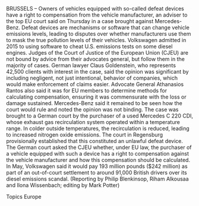BRUSSELS – Owners of vehicles equipped with so-called defeat devices have a right to compensation from the vehicle manufacturer, an adviser to the top EU court said on Thursday in a case brought against Mercedes-Benz.
Defeat devices are mechanisms or software that can change vehicle emissions levels, leading to disputes over whether manufacturers use them to mask the true pollution levels of their vehicles. Volkswagen admitted in 2015 to using software to cheat U.S. emissions tests on some diesel engines.
Judges of the Court of Justice of the European Union (CJEU) are not bound by advice from their advocates general, but follow them in the majority of cases.
German lawyer Claus Goldenstein, who represents 42,500 clients with interest in the case, said the opinion was significant by including negligent, not just intentional, behavior of companies, which would make enforcement of claims easier.
Advocate General Athanasios Rantos also said it was for EU members to determine methods for calculating compensation, ensuring it was commensurate with the loss or damage sustained.
Mercedes-Benz said it remained to be seen how the court would rule and noted the opinion was not binding.
The case was brought to a German court by the purchaser of a used Mercedes C 220 CDI, whose exhaust gas recirculation system operated within a temperature range. In colder outside temperatures, the recirculation is reduced, leading to increased nitrogen oxide emissions.
The court in Regensburg provisionally established that this constituted an unlawful defeat device.
The German court asked the CJEU whether, under EU law, the purchaser of a vehicle equipped with such a device has a right to compensation against the vehicle manufacturer and how this compensation should be calculated.
In May, Volkswagen said it would pay 193 million pounds ($242 million) as part of an out-of-court settlement to around 91,000 British drivers over its diesel emissions scandal.
(Reporting by Philip Blenkinsop, Riham Alkousaa and Ilona Wissenbach; editing by Mark Potter)

Topics
Europe
